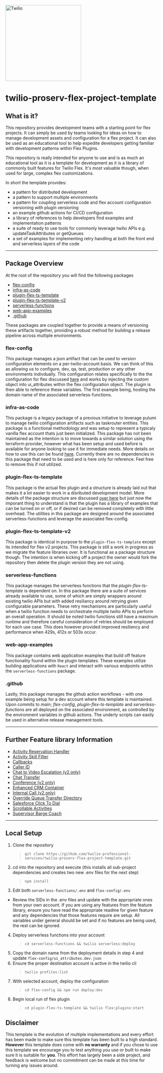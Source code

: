 <a  href="https://www.twilio.com">
<img  src="https://static0.twilio.com/marketing/bundles/marketing/img/logos/wordmark-red.svg"  alt="Twilio"  width="250"  />
</a>

# twilio-proserv-flex-project-template

## What is it?

This repository provides development teams with a starting point for flex projects. It can simply be used by teams looking for ideas on how to manage development assets and configuration for a flex project. It can also be used as an educational tool to help expedite developers getting familiar with development patterns within Flex Plugins.

This repository is really intended for anyone to use and is as much an educational tool as it is a template for development as it is a library of commonly built features for Twilio Flex. It's most valuable though, when used for large, complex flex customizations.

In short the template provides:

- a pattern for distributed development
- a pattern to support multiple environments
- a pattern for coupling serverless code and flex account configuration versioning with plugin versioning
- an example github actions for CI/CD configuration
- a library of references to help developers find examples and implementation patterns
- a suite of ready to use tools for commonly leverage twilio APIs e.g. updateTaskAttributes or getQueues
- a set of examples for implementing retry handling at both the front end and serverless layers of the code

---

## Package Overview

At the root of the repository you will find the following packages

- [flex-config](#flex-config)
- [infra-as-code](#infra-as-code)
- [plugin-flex-ts-template](#plugin-flex-ts-template)
- [plugin-flex-ts-template-v2](#plugin-flex-ts-template-v2)
- [serverless-functions](#serverless-functions)
- [web-app-examples](#web-app-examples)
- [.github](#github)

These packages are coupled together to provide a means of versioning these artifacts together, providing a robust method for building a release pipeline across multiple environments.

### **flex-config**

This package manages a json artifact that can be used to version configuration elements on a per-twilio-account basis. We can think of this as allowing us to configure, dev, qa, test, production or any other environments indivdually. This configuration relates specifically to the the configuration for flex discussed [here](https://www.twilio.com/docs/flex/developer/ui/configuration) and works by injecting the custom object into ui_attributes within the flex configuration object. The plugin is then able to reference these variables. The first example being, hosting the domain name of the associated serverless-functions.

### **infra-as-code**

This package is a legacy package of a previous initiative to leverage pulumi to manage twilio configuration artifacts such as taskrouter entities. This package is a functional methodology and was setup to represent a typicaly vanilla flex account thats just been initialized. This package has not been maintained as the intention is to move towards a similar solution using the terraform provider, however what has been setup and used before is available for anyone looking to use it for immediate needs. More details on how to use this can be found [here](https://www.twilio.com/blog/intro-to-infrastructure-as-code-with-twilio-part-1). Currently there are no dependencies in this package that need to be used and is here only for reference. Feel free to remove this if not utilized.

### **plugin-flex-ts-template**

This package is the actual flex plugin and a structure is already laid out that makes it a lot easier to work in a disributed development model. More details of the package structure are discussed [over here](plugin-flex-ts-template/README.md) but just now the imporant thing to understand is that the plugin has a library of examples that can be turned on or off, or if desired can be removed completely with little overhead. The utilities in this package are designed around the associated serverless-functions and leverage the associated flex-config.

### **plugin-flex-ts-template-v2**

This package is identical in purpose to the `plugin-flex-ts-template` except its intended for flex v2 projects. This package is still a work in progress as we migrate the feature libraries over. It is functional as a package structure though. The intention is when kicking off a project the owner would fork the repository then delete the plugin version they are not using.

### **serverless-functions**

This package manages the serverless functions that the _plugin-flex-ts-template_ is dependent on. In this package there are a suite of services already available to use, some of which are simply wrappers around existing twilio APIs but with added resiliancy around retrying given configurable parameters. These retry mechanisms are particularly useful when a twilio function needs to orchestrate multiple twilio APIs to perform an overall operation. It should be noted twilio functions still have a maximum runtime and therefore careful consideration of retries should be employed for each use case. This does however provided improved resiliency and performance when 429s, 412s or 503s occur.

### **web-app-examples**

This package contains web application examples that build off feature functionality found within the plugin templates. These examples utilize building applications with `React` and interact with various endpoints within the `serverless-functions` package.

### **.github**

Lastly, this package manages the github action workflows - with one example being setup for a dev account where this template is maintained. Upon commits to _main_; _flex-config_, _plugin-flex-ts-template_ and _serverless-functions_ are all deployed on the associated environment, as controlled by the environment variables in github actions. The underly scripts can easily be used in alternative release management tools.

---

## Further Feature library Information

- [Activity Reservation Handler](plugin-flex-ts-template/src/feature-library/activity-reservation-handler/README.md)
- [Activity Skill Filter](plugin-flex-ts-template/src/feature-library/activity-skill-filter/README.md)
- [Callbacks](plugin-flex-ts-template/src/feature-library/callbacks/README.md)
- [Caller ID](plugin-flex-ts-template/src/feature-library/caller-id/README.md)
- [Chat to Video Escalation (v2 only)](plugin-flex-ts-template-v2/src/feature-library/chat-to-video-escalation/README.md)
- [Chat Transfer](plugin-flex-ts-template/src/feature-library/chat-transfer/README.md)
- [Conference (v2 only)](plugin-flex-ts-template-v2/src/feature-library/conference/README.md)
- [Enhanced CRM Container](plugin-flex-ts-template/src/feature-library/enhanced-crm-container/README.md)
- [Internal Call (v2 only)](plugin-flex-ts-template-v2/src/feature-library/internal-call/README.md)
- [Override Queue Transfer Directory](plugin-flex-ts-template/src/feature-library/override-queue-transfer-directory/README.md)
- [Salesforce Click To Dial](plugin-flex-ts-template/src/feature-library/salesforce-click-to-dial/README.md)
- [Scrollable Activities](plugin-flex-ts-template/src/feature-library/scrollable-activities/README.md)
- [Supervisor Barge Coach](plugin-flex-ts-template/src/feature-library/supervisor-barge-coach/README.md)

---

## Local Setup

1. Clone the repository
   > `git clone https://github.com/twilio-professional-services/twilio-proserv-flex-project-template.git`
2. cd into the repository and execute (this installs all sub-project dependencies and creates two new .env files for the next step)
   > `npm install`
3. Edit both `serverless-functions/.env` and `flex-config/.env`

- Review the SIDs in the .env files and update with the appropriate ones from your own account. If you are using any features from the feature library, ensure you have read the appropriate readme for given feature and any dependencies that those features require are setup. All variables under general should be set and if no features are being used, the rest can be ignored.

4. Deploy serverless functions into your account
   > `cd serverless-functions && twilio serverless:deploy`
5. Copy the domain name from the deployment details in step 4 and update `flex-config/ui_attributes.dev.json`
6. Ensure the proper destination account is active in the twilio cli
   > `twilio profiles:list`
7. With selected account, deploy the configuration
   > `cd flex-config && npm run deploy:dev`
8. Begin local run of flex plugin
   > `cd plugin-flex-ts-template && twilio flex:plugins:start`

## Disclaimer

This template is the evolution of multiple implementations and every effort has been made to make sure this template has been built to a high standard. **However** this template does come with **no warranty** and if you chose to use this template we encourage you to test anything you use or built to make sure it is suitable for **you**. This effort has largely been a side project, and feedback is welcome but no commitment can be made at this time for turning any issues around.
